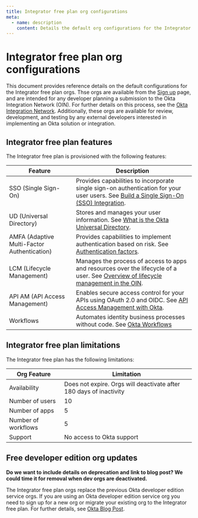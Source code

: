 ```yaml
---
title: Integrator free plan org configurations
meta:
  - name: description
    content: Details the default org configurations for the Integrator Free Plan Org available on https://developer.okta.com/signup/
---
```


# Integrator free plan org configurations

This document provides reference details on the default configurations for the Integrator free plan orgs. Thse orgs are available from the [Sign up](/signup/) page, and are intended for any developer planning a submission to the Okta Integration Network (OIN). For further details on this process, see the [Okta Integration Network](/docs/guides/okta-integration-network/). Additionally, these orgs are available for review, development, and testing by any external developers interested in implementing an Okta solution or integration.

## Integrator free plan features

The Integrator free plan is provisioned with the following features:

| Feature                                     | Description                                    |
|---------------------------------------------|------------------------------------------------|
| SSO (Single Sign-On)                        | Provides capabilities to incorporate single sign-on authentication for your user users. See [Build a Single Sign-On (SSO) Integration](/docs/guides/build-sso-integration/-/main/).                              |
| UD (Universal Directory)                                         | Stores and manages your user information. See [What is the Okta Universal Directory](/docs/concepts/user-profiles/#what-is-the-okta-universal-directory).                            |
| AMFA (Adaptive Multi-Factor Authentication)                                       | Provides capabilities to implement authentication based on risk. See [Authentication factors](/docs/concepts/iam-overview-authentication-factors/).          |
| LCM (Lifecycle Management)                                        | Manages the process of access to apps and resources over the lifecycle of a user. See [Overview of lifecycle management in the OIN](//docs/guides/oin-lifecycle-mgmt-overview/).                          |
| API AM (API Access Management)                 | Enables secure access control for your APIs using OAuth 2.0 and OIDC. See [API Access Management with Okta](/docs/concepts/api-access-management/).                       |
| Workflows                                   | Automates identity business processes without code. See [Okta Workflows](https://help.okta.com/okta_help.htm?type=oie&id=ext-okta-workflows)                         |

## Integrator free plan limitations

The Integrator free plan has the following limitations:

| Org Feature                                 | Limitation                                                           |
|---------------------------------------------|----------------------------------------------------------------------|
| Availability                                | Does not expire. Orgs will deactivate after 180 days of inactivity   |
| Number of users                             | 10                                                                   |
| Number of apps                              | 5                                                                 |
| Number of workflows                         | 5                                                               |
| Support                                     | No access to Okta support                                            |

## Free developer edition org updates

**Do we want to include details on deprecation and link to blog post? We could time it for removal when dev orgs are deactivated.**

The Integrator free plan orgs replace the previous Okta developer edition service orgs. If you are using an Okta developer edition service org you need to sign up for a new org or migrate your existing org to the Integrator free plan. For further details, see [Okta Blog Post](https://developer.okta.com/blog/).
